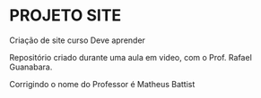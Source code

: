 # PROJETO SITE
 Criação de  site curso Deve aprender 

Repositório criado durante uma aula em video, com o  Prof. Rafael Guanabara.

Corrigindo o nome do Professor é Matheus Battist

